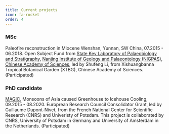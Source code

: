 ```yaml
---
title: Current projects
icon: fa-rocket
order: 4
---
```


<script type="text/javascript" src="assets/js/gem-download-count.js" defer></script>

### MSc

Paleofire reconstruction in Miocene Wenshan, Yunnan, SW China, 07.2015 - 06.2018. Open Subject Fund from <a href="http://english.nigpas.cas.cn/rh/rd/sklps/" target="_blank">State Key Laboratory of Palaeobiology and Stratigraphy</a>, <a href="http://english.nigpas.cas.cn" target="_blank">Nanjing Institute of Geology and Palaeontology (NIGPAS)</a>, <a href="http://english.cas.cn" target="_blank">Chinese Academy of Sciences</a>, led by Shufeng Li, from Xishuangbanna Tropical Botanical Garden (XTBG), Chinese Academy of Sciences. (Participated)

### PhD candidate

<a href="https://cordis.europa.eu/project/rcn/197271_en.html" target="_blank">MAGIC</a>, Monsoons of Asia caused Greenhouse to Icehouse Cooling, 09.2015 - 08.2020. Europrean Research Council Consolidator Grant, led by Guillaume Dupont-Nivet, from the French National Center for Scientific Research (CNRS) and Univeristy of Potsdam. This project is collaborated by CNRS, University of Potsdam in Germany and University of Amsterdam in the Netherlands. (Participated)
